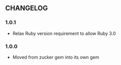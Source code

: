 ## CHANGELOG

### 1.0.1

* Relax Ruby version requirement to allow Ruby 3.0

### 1.0.0

* Moved from zucker gem into its own gem
